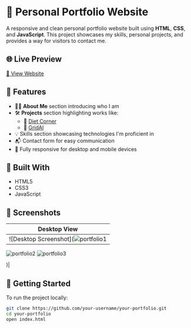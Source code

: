 # 💼 Personal Portfolio Website

A responsive and clean personal portfolio website built using **HTML**, **CSS**, and **JavaScript**. This project showcases my skills, personal projects, and provides a way for visitors to contact me.

## 🌐 Live Preview

[🔗 View Website](https://gayathri-thummuru.github.io/Gayathri-Portfolio/) 

## 📌 Features

- 🧑‍💻 **About Me** section introducing who I am
- 🛠 **Projects** section highlighting works like:
  - 🔗 [Diet Corner](https://gayathri-thummuru.github.io/DietCorner/)
  - 🔗 [GridAI](https://remote-work-collaboration-masl.vercel.app/sign-in?redirect_url=https%3A%2F%2Fremote-work-collaboration-masl.vercel.app%2F)
- 💡 Skills section showcasing technologies I'm proficient in
- 📬 Contact form for easy communication
- 📱 Fully responsive for desktop and mobile devices

## 🧰 Built With

- HTML5
- CSS3
- JavaScript

## 📸 Screenshots

| Desktop View |
|--------------|
| ![Desktop Screenshot](![portfolio1](https://github.com/user-attachments/assets/41be16b7-dfc5-48f0-8d08-3e08c7a41eb3)
![portfolio2](https://github.com/user-attachments/assets/105c30d3-5efc-4f55-9d6f-63cc74aa04a5)
![portfolio3](https://github.com/user-attachments/assets/d433fc05-f9a4-462d-b439-4a403e1fa9a6)

)|

## 🚀 Getting Started

To run the project locally:

```bash
git clone https://github.com/your-username/your-portfolio.git
cd your-portfolio
open index.html

